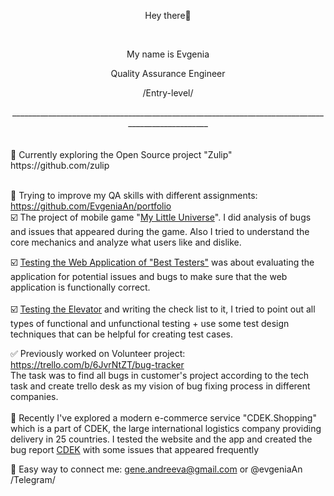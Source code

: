 <p align="center">
 Hey there👋
</p>
<br />
<p align="center">
 My name is Evgenia
</p>
<p align="center">
 Quality Assurance Engineer
  <p align="center">
 /Entry-level/
</p>

<center>__________________________________________________________________________________________________</center>
<br />
<br />
 🔶 Currently exploring the Open Source project "Zulip" 
    https://github.com/zulip
<br />
<br />
 
 📌 Trying to improve my QA skills with different assignments: https://github.com/EvgeniaAn/portfolio
 <br />
  ☑️ The project of mobile game "[My Little Universe](https://github.com/EvgeniaAn/portfolio/blob/main/Project%20for%20App%20-%20My%20Little%20Universe.pdf)". I did analysis of bugs and issues that appeared during the game. Also I tried to understand the core mechanics and analyze what users like and dislike.

  ☑️ [Testing the Web Application of "Best Testers"](https://docs.google.com/spreadsheets/d/1c0TnLZ9d3QYnnlnH2BceL4Ywmp7zpxcEq68zG6Xwmfk/edit#gid=0) was about evaluating the application for potential issues and bugs to make sure that the web application is functionally correct.
<br />
<br />
  ☑️ [Testing the Elevator](https://github.com/EvgeniaAn/portfolio/blob/main/Testing%20of%20Elevator%20-%20Check%20list.pdf) and writing the check list to it, I tried to point out all types of functional and unfunctional testing + use some test design techniques that can be helpful for creating test cases.  

 ✅ Previously worked on Volunteer project: https://trello.com/b/6JvrNtZT/bug-tracker 
<br />
    The task was to find all bugs in customer's project according to the tech task and create trello desk as my vision of bug fixing process in different companies.
<br />
<br />
    🔷 Recently I've explored a modern e-commerce service "CDEK.Shopping" which is a part of CDEK, the large international logistics company providing delivery in 25 countries. I tested the website and the app and created the bug report [CDEK](https://docs.google.com/spreadsheets/d/1XXxh9EavU1MTtmaCmQPgghoOLjwrYlNkPZJvZI_UllA) with some issues that appeared frequently 


 📩 Easy way to connect me: gene.andreeva@gmail.com or @evgeniaAn /Telegram/



